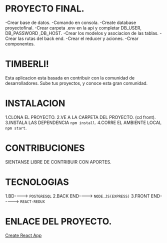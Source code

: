 # PROYECTO FINAL.

-Crear base de datos.
-Comando en consola.
-Create database proyectofinal.
-Crear carpeta .env en la api y completar  DB_USER, DB_PASSWORD ,DB_HOST.
-Crear los modelos y asociacion de las tablas.
-Crear las rutas del back end.
-Crear el reducer y aciones.
-Crear componentes.

# TIMBERLI!
Esta aplicacion esta basada en contribuir con la comunidad de desarrolladores. 
Sube tus proyectos, y conoce esta gran comunidad.

# INSTALACION
1.CLONA EL PROYECTO.
2.VE A LA CARPETA DEL PROYECTO. (cd front).
3.INSTALA LAS DEPENDENCIA `npm install`.
4.CORRE EL AMBIENTE LOCAL `npm start`.

# CONTRIBUCIONES
SIENTANSE LIBRE DE CONTRIBUIR CON APORTES.

# TECNOLOGIAS
1.BD----> `POSTGRESQL`
2.BACK END----> `NODE.JS(EXPRESS)`
3.FRONT END-----> `REACT-REDUX`


# ENLACE DEL PROYECTO.
[Create React App](https://github.com/Proyecto-Timberli/proyecto-final)

